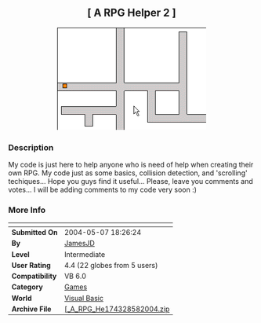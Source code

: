 ﻿<div align="center">

## \[ A RPG Helper 2 \]

<img src="PIC200458181968060.gif">
</div>

### Description

My code is just here to help anyone who is need of help when creating their own RPG. My code just as some basics, collision detection, and 'scrolling' techiques... Hope you guys find it useful... Please, leave you comments and votes... I will be adding comments to my code very soon :)
 
### More Info
 


<span>             |<span>
---                |---
**Submitted On**   |2004-05-07 18:26:24
**By**             |[JamesJD](https://github.com/Planet-Source-Code/PSCIndex/blob/master/ByAuthor/jamesjd.md)
**Level**          |Intermediate
**User Rating**    |4.4 (22 globes from 5 users)
**Compatibility**  |VB 6\.0
**Category**       |[Games](https://github.com/Planet-Source-Code/PSCIndex/blob/master/ByCategory/games__1-38.md)
**World**          |[Visual Basic](https://github.com/Planet-Source-Code/PSCIndex/blob/master/ByWorld/visual-basic.md)
**Archive File**   |[\[\_A\_RPG\_He174328582004\.zip](https://github.com/Planet-Source-Code/jamesjd-a-rpg-helper-2__1-53661/archive/master.zip)








